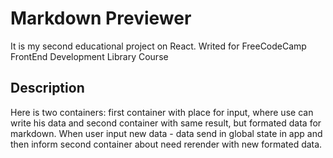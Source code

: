 # Markdown Previewer

It is my second educational project on React. Writed for FreeCodeCamp FrontEnd Development Library Course

## Description

Here is two containers: first container with place for input, where use can write his data and second container with same result, but formated data for markdown. When user input new data - data send in global state in app and then inform second container about need rerender with new formated data. 
